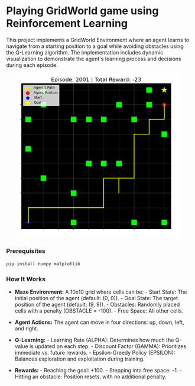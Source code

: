 # Playing GridWorld game using Reinforcement Learning

This project implements a GridWorld Environment where an agent learns to navigate from a starting position to a goal while avoiding obstacles using the Q-Learning algorithm. The implementation includes dynamic visualization to demonstrate the agent's learning process and decisions during each episode.
<br/>
<p align="center">
  <img src="fig.png" alt="Project Logo" width="444" height="444"/>
</p>

### Prerequisites

```python
pip install numpy matplotlib
```

### How It Works

  * **Maze Environment:**
        A 10x10 grid where cells can be:
            - Start State: The initial position of the agent (default: (0, 0)).
            - Goal State: The target position of the agent (default: (9, 9)).
            - Obstacles: Randomly placed cells with a penalty (OBSTACLE = -100).
            - Free Space: All other cells.

  * **Agent Actions:**
    The agent can move in four directions: up, down, left, and right.

  * **Q-Learning:**
        - Learning Rate (ALPHA): Determines how much the Q-value is updated on each step.
        - Discount Factor (GAMMA): Prioritizes immediate vs. future rewards.
        - Epsilon-Greedy Policy (EPSILON): Balances exploration and exploitation during training.

  * **Rewards:**
        - Reaching the goal: +100.
        - Stepping into free space: -1.
        - Hitting an obstacle: Position resets, with no additional penalty.

